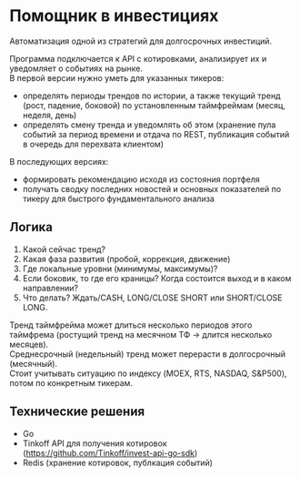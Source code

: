 # Помощник в инвестициях

Автоматизация одной из стратегий для долгосрочных инвестиций.

Программа подключается к API с котировками, анализирует их и уведомляет о событиях на рынке.  
В первой версии нужно уметь для указанных тикеров:

 - определять периоды трендов по истории, а также текущий тренд (рост, падение, боковой) по установленным таймфреймам (месяц, неделя, день)
 - определять смену тренда и уведомлять об этом (хранение пула событий за период времени и отдача по REST, публикация событий в очередь для перехвата клиентом)

В последующих версиях:

 - формировать рекомендацию исходя из состояния портфеля
 - получать сводку последних новостей и основных показателей по тикеру для быстрого фундаментального анализа

## Логика

1. Какой сейчас тренд?
2. Какая фаза развития (пробой, коррекция, движение)
3. Где локальные уровни (минимумы, максимумы)?
4. Если боковик, то где его краницы? Когда состоится выход и в каком направлении?
5. Что делать? Ждать/CASH, LONG/CLOSE SHORT или SHORT/CLOSE LONG.

Тренд таймфрейма может длиться несколько периодов этого таймфрема (ростущий тренд на месячном ТФ -> длится несколько месяцев).  
Среднесрочный (недельный) тренд может перерасти в долгосрочный (месячный).  
Стоит учитывать ситуацию по индексу (MOEX, RTS, NASDAQ, S&P500), потом по конкретным тикерам.  

## Технические решения

 - Go
 - Tinkoff API для получения котировок (https://github.com/Tinkoff/invest-api-go-sdk)
 - Redis (хранение котировок, публкация событий)
